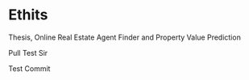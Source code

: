 # Ethits
Thesis, Online Real Estate Agent Finder and Property Value  Prediction

Pull Test Sir

Test Commit